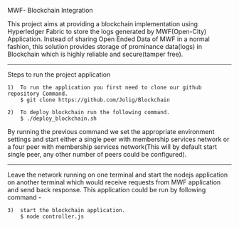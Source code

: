 MWF- Blockchain Integration 

This project aims at providing a blockchain implementation using Hyperledger Fabric to store the logs generated by MWF(Open-City) Application. Instead of sharing Open Ended Data of MWF in a normal fashion, this solution provides storage of prominance data(logs) in Blockchain which is highly reliable and secure(tamper free).

----------------------------------------------------------------------------------------------------

Steps to run the project application

	1)	To run the application you first need to clone our github repository Command.
		$ git clone https://github.com/Jolig/Blockchain

	2)	To deploy blockchain run the following command.
		$ ./deploy_blockchain.sh

By running the previous command we set the appropriate environment settings and start either a single peer with membership services network or a four peer with membership services network(This will by default start single peer, any other number of peers could be configured).

----------------------------------------------------------------------------------------------------

Leave the network running on one terminal and start the nodejs application on another terminal which would receive requests from  MWF application and send back response. This application could be run by following command -

	3)	start the blockchain application.
		$ node controller.js
